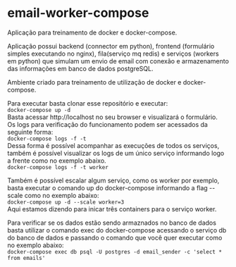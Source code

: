 # email-worker-compose
Aplicação para treinamento de docker e docker-compose.

Aplicação possui backend (connector em python), frontend (formulário simples executando no nginx), fila(serviço mq redis) e serviços (workers em python) que simulam um envio de email com conexão e armazenamento das informações em banco de dados postgreSQL.  

Ambiente criado para treinamento de utilização de docker e docker-compose.  

Para executar basta clonar esse repositório e executar:  
`docker-compose up -d`  
Basta acessar http://localhost no seu browser e visualizará o formulário.  
Os logs para verificação do funcionamento podem ser acessados da seguinte forma:  
`docker-compose logs -f -t`  
Dessa forma é possível acompanhar as execuções de todos os serviços, também é possível visualizar os logs de um único serviço informando logo a frente como no exemplo abaixo.  
`docker-compose logs -f -t worker`  

Também é possível escalar algum serviço, como os worker por exemplo, basta executar o comando up do docker-compose informando a flag --scale como no exemplo abaixo:  
`docker-compose up -d --scale worker=3`  
Aqui estamos dizendo para inicar três containers para o serviço worker.  

Para verificar se os dados estão sendo armaznados no banco de dados basta utilizar o comando exec do docker-compose acessando o serviço db do banco de dados e passando o comando que você quer executar como no exemplo abaixo:  
`docker-compose exec db psql -U postgres -d email_sender -c 'select * from emails'`
